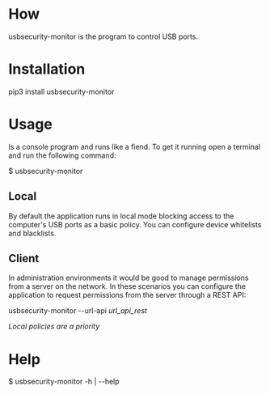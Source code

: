 # How

usbsecurity-monitor is the program to control USB ports.

# Installation

pip3 install usbsecurity-monitor

# Usage

Is a console program and runs like a fiend. To get it running open a terminal and run the following command:

$ usbsecurity-monitor

## Local

By default the application runs in local mode blocking access to the computer's USB ports as a basic policy. You can configure device whitelists and blacklists.

## Client

In administration environments it would be good to manage permissions from a server on the network. In these scenarios you can configure the application to request permissions from the server through a REST API:

usbsecurity-monitor --url-api _url_api_rest_

_Local policies are a priority_

# Help

$ usbsecurity-monitor -h | --help
